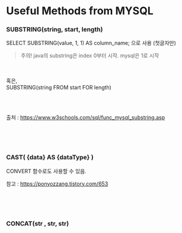 
# Useful Methods from MYSQL


### SUBSTRING(string, start, length)

SELECT SUBSTRING(value, 1, 1) AS column_name; 으로 사용 (첫글자만)  

> 주의! java의 substring은 index 0부터 시작. mysql은 1로 시작

<br><br>
혹은,<br> 
SUBSTRING(string FROM start FOR length)

<br><br>

출처 : https://www.w3schools.com/sql/func_mysql_substring.asp



<br><br><br>

### CAST( {data} AS {dataType} )

CONVERT 함수로도 사용할 수 있음.

참고 : https://ponyozzang.tistory.com/653



<br><br><br>

### CONCAT(str , str, str)
